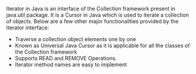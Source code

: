 Iterator in Java is an interface of the Collection framework present in java.util package. It is a Cursor in Java which is used to iterate a collection of objects. Below are a few other major functionalities provided by the Iterator interface:

- Traverse a collection object elements one by one
- Known as Universal Java Cursor as it is applicable for all the classes of the Collection framework
- Supports READ and REMOVE Operations.
- Iterator method names are easy to implement